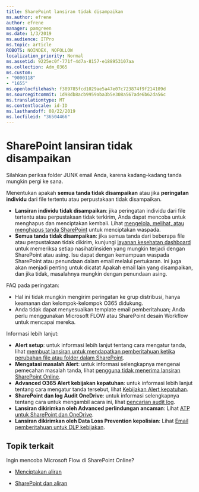 ```yaml
---
title: SharePoint lansiran tidak disampaikan
ms.author: efrene
author: efrene
manager: pamgreen
ms.date: 1/3/2019
ms.audience: ITPro
ms.topic: article
ROBOTS: NOINDEX, NOFOLLOW
localization_priority: Normal
ms.assetid: 9225ec0f-771f-4d7a-8157-e188953107aa
ms.collection: Adm_O365
ms.custom:
- "9000118"
- "1655"
ms.openlocfilehash: f389785fcd1029ae5a47e07c723874f9f214109d
ms.sourcegitcommit: 1d98db8acb9959aba3b5e308a567ade6b62da56c
ms.translationtype: MT
ms.contentlocale: id-ID
ms.lasthandoff: 08/22/2019
ms.locfileid: "36504466"
---
```

# <a name="sharepoint-alert-notifications-not-delivered"></a>SharePoint lansiran tidak disampaikan

Silahkan periksa folder JUNK email Anda, karena kadang-kadang tanda mungkin pergi ke sana.

Menentukan apakah **semua tanda tidak disampaikan** atau jika **peringatan individu** dari file tertentu atau perpustakaan tidak disampaikan.

- **Lansiran individu tidak disampaikan**: jika peringatan individu dari file tertentu atau perpustakaan tidak terkirim, Anda dapat mencoba untuk menghapus dan menciptakan kembali. Lihat [mengelola, melihat, atau menghapus tanda SharePoint](https://support.office.com/article/manage-view-or-delete-sharepoint-alerts-99dfb19c-9a90-4a8c-aba1-aa8c8afb0de2?ui=en-US&rs=en-US&ad=US#ID0EAADAAA=Online) untuk menciptakan waspada.
- **Semua tanda tidak disampaikan**: jika semua tanda dari beberapa file atau perpustakaan tidak dikirim, kunjungi [layanan kesehatan dashboard](https://admin.microsoft.com/AdminPortal/Home#/servicehealth) untuk memeriksa setiap nasihat/insiden yang mungkin terjadi dengan SharePoint atau asing. Isu dapat dengan kemampuan waspada SharePoint atau penundaan dalam email melalui pertukaran. Ini juga akan menjadi penting untuk dicatat Apakah email lain yang disampaikan, dan jika tidak, masalahnya mungkin dengan penundaan asing.

FAQ pada peringatan:

- Hal ini tidak mungkin mengirim peringatan ke grup distribusi, hanya keamanan dan kelompok-kelompok O365 didukung.
- Anda tidak dapat menyesuaikan template email pemberitahuan; Anda perlu menggunakan Microsoft FLOW atau SharePoint desain Workflow untuk mencapai mereka.

Informasi lebih lanjut:

- **Alert setup**: untuk informasi lebih lanjut tentang cara mengatur tanda, lihat [membuat lansiran untuk mendapatkan pemberitahuan ketika perubahan file atau folder dalam SharePoint](https://support.office.com/article/create-an-alert-to-get-notified-when-a-file-or-folder-changes-in-sharepoint-e5a79e7b-a146-46da-a9ef-d65409ba8918).
- **Mengatasi masalah Alert**: untuk informasi selengkapnya mengenai pemecahan masalah tanda, lihat [pengguna tidak menerima lansiran SharePoint Online](https://docs.microsoft.com/sharepoint/support/sites/no-alert-notifications).
- **Advanced O365 Alert kebijakan kepatuhan**: untuk informasi lebih lanjut tentang cara mengatur tanda tersebut, lihat [Kebijakan Alert kepatuhan](https://docs.microsoft.com/office365/securitycompliance/alert-policies).
- **SharePoint dan log Audit OneDrive**: untuk informasi selengkapnya tentang cara untuk mengambil acara ini, lihat [pencarian audit log](https://docs.microsoft.com/office365/securitycompliance/search-the-audit-log-in-security-and-compliance#search-the-audit-log).
- **Lansiran dikirimkan oleh Advanced perlindungan ancaman**: Lihat [ATP untuk SharePoint dan OneDrive](https://docs.microsoft.com/office365/securitycompliance/atp-for-spo-odb-and-teams).
- **Lansiran dikirimkan oleh Data Loss Prevention kepolisian**: Lihat [Email pemberitahuan untuk DLP kebijakan](https://docs.microsoft.com/office365/securitycompliance/use-notifications-and-policy-tips).

## <a name="related-topics"></a>Topik terkait

Ingin mencoba Microsoft Flow di SharePoint Online?

- [Menciptakan aliran](https://support.office.com/article/create-a-flow-for-a-list-or-library-in-sharepoint-online-or-onedrive-for-business-a9c3e03b-0654-46af-a254-20252e580d01)

- [SharePoint dan aliran](https://flow.microsoft.com/en-us/blog/sharepoint-and-flow/)
